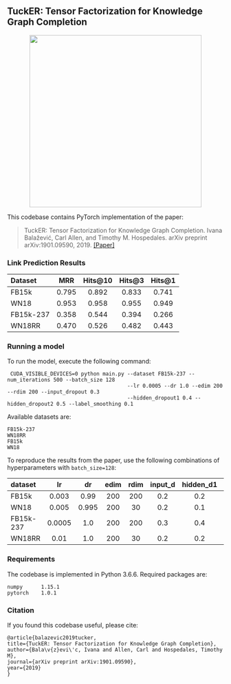 
## TuckER: Tensor Factorization for Knowledge Graph Completion

<p align="center">
  <img src="https://raw.githubusercontent.com/ibalazevic/TuckER/master/tucker.png"/ width=400>
</p>

This codebase contains PyTorch implementation of the paper:

> TuckER: Tensor Factorization for Knowledge Graph Completion.
> Ivana Balažević, Carl Allen, and Timothy M. Hospedales.
> arXiv preprint arXiv:1901.09590, 2019.
> [[Paper]](https://arxiv.org/pdf/1901.09590.pdf)

### Link Prediction Results

Dataset | MRR | Hits@10 | Hits@3 | Hits@1
:--- | :---: | :---: | :---: | :---:
FB15k | 0.795 | 0.892 | 0.833 | 0.741
WN18 | 0.953 | 0.958 | 0.955 | 0.949
FB15k-237 | 0.358 | 0.544 | 0.394 | 0.266
WN18RR | 0.470 | 0.526 | 0.482 | 0.443

### Running a model

To run the model, execute the following command:

     CUDA_VISIBLE_DEVICES=0 python main.py --dataset FB15k-237 --num_iterations 500 --batch_size 128
                                           --lr 0.0005 --dr 1.0 --edim 200 --rdim 200 --input_dropout 0.3 
                                           --hidden_dropout1 0.4 --hidden_dropout2 0.5 --label_smoothing 0.1

Available datasets are:
    
    FB15k-237
    WN18RR
    FB15k
    WN18
    
To reproduce the results from the paper, use the following combinations of hyperparameters with `batch_size=128`:

dataset | lr | dr | edim | rdim | input_d | hidden_d1 | hidden_d2 | label_smoothing 
:--- | :---: | :---: | :---: | :---: | :---: | :---: | :---: | :---:
FB15k | 0.003 | 0.99 | 200 | 200 | 0.2 | 0.2 | 0.3 | 0.
WN18 | 0.005 | 0.995 | 200 | 30 | 0.2 | 0.1 | 0.2 | 0.1
FB15k-237 | 0.0005 | 1.0 | 200 | 200 | 0.3 | 0.4 | 0.5 | 0.1
WN18RR | 0.01 | 1.0 | 200 | 30 | 0.2 | 0.2 | 0.3| 0.1
    
### Requirements

The codebase is implemented in Python 3.6.6. Required packages are:

    numpy      1.15.1
    pytorch    1.0.1
    
### Citation

If you found this codebase useful, please cite:

    @article{balazevic2019tucker,
    title={TuckER: Tensor Factorization for Knowledge Graph Completion},
    author={Bala\v{z}evi\'c, Ivana and Allen, Carl and Hospedales, Timothy M},
    journal={arXiv preprint arXiv:1901.09590},
    year={2019}
    }


